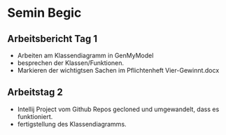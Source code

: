 
# Semin Begic

## Arbeitsbericht Tag 1 

 * Arbeiten am Klassendiagramm in GenMyModel 
 * besprechen der Klassen/Funktionen. 
 * Markieren der wichtigtsen Sachen im Pflichtenheft Vier-Gewinnt.docx

## Arbeitstag 2

 * Intellij Project vom Github Repos gecloned und umgewandelt, dass es funktioniert.
 * fertigstellung des Klassendiagramms.
